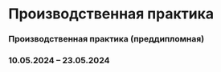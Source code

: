 # Производственная практика
### Производственная практика (преддипломная) 
### 10.05.2024 – 23.05.2024
